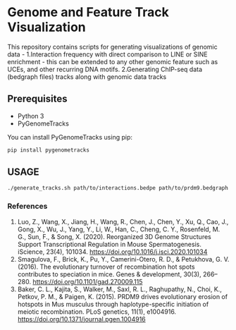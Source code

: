 # Genome and Feature Track Visualization

This repository contains scripts for generating visualizations of genomic data -
1.Interaction frequency with direct comparison to LINE or SINE enrichment - this can be extended to any other genomic feature such as UCEs, and other recurring DNA motifs. 
2.Generating ChIP-seq data (bedgraph files) tracks along with genomic data tracks 


## Prerequisites

- Python 3
- PyGenomeTracks

You can install PyGenomeTracks using pip:

```bash
pip install pygenometracks
```

## USAGE

```bash
./generate_tracks.sh path/to/interactions.bedpe path/to/prdm9.bedgraph path/to/ctcf.bedgraph chr1:1000000-2000000 output.png
```

### References

1. Luo, Z., Wang, X., Jiang, H., Wang, R., Chen, J., Chen, Y., Xu, Q., Cao, J., Gong, X., Wu, J., Yang, Y., Li, W., Han, C., Cheng, C. Y., Rosenfeld, M. G., Sun, F., & 
Song, X. (2020). Reorganized 3D Genome Structures Support Transcriptional Regulation in Mouse Spermatogenesis. iScience, 23(4), 101034. 
https://doi.org/10.1016/j.isci.2020.101034
2. Smagulova, F., Brick, K., Pu, Y., Camerini-Otero, R. D., & Petukhova, G. V. (2016). The evolutionary turnover of recombination hot spots contributes to speciation in 
mice. Genes & development, 30(3), 266–280. https://doi.org/10.1101/gad.270009.115
3. Baker, C. L., Kajita, S., Walker, M., Saxl, R. L., Raghupathy, N., Choi, K., Petkov, P. M., & Paigen, K. (2015). PRDM9 drives evolutionary erosion of hotspots in Mus 
musculus through haplotype-specific initiation of meiotic recombination. PLoS genetics, 11(1), e1004916. https://doi.org/10.1371/journal.pgen.1004916
